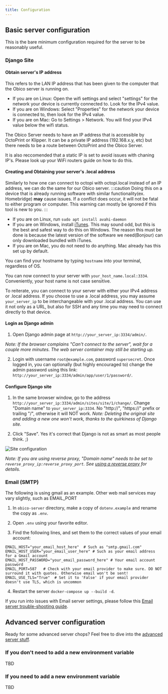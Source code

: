 ```yaml
---
title: Configuration
---
```


## Basic server configuration

This is the bare minimum configuration required for the server to be reasonably useful.

### Django Site

#### Obtain server's IP address

This refers to the LAN IP address that has been given to the computer that the Obico server is running on. 
- If you are on Linux: Open the wifi settings and select "settings" for the network your device is currently connected to. Look for the IPv4 value. 
- If you are on Windows: Select "Properties" for the network your device is connected to, then look for the IPv4 value.
- If you are on Mac: Go to Settings > Network. You will find your IPv4 value below the wifi status.

The Obico Server needs to have an IP address that is accessible by OctoPrint or Klipper. It can be a private IP address (192.168.x.y, etc) but there needs to be a route between OctoPrint and the Obico Server. 

It is also reccomended that a static IP is set to avoid issues with chaning IP's. Please look up your WiFi routers guide on how to do this.

#### Creating and Obtaining your server's .local address

Similarly to how one can connect to octopi with octopi.local instead of an IP address, we can do the same for our Obico server.
:::caution
Doing this on a device that is already running software with similar functionality(ex. Homebridge) **may** cause issues. If a conflict does occur, it will not be fatal to either program or computer. This warning can mostly be ignored if this tool is new to you.
:::

- If you are on Linux, run `sudo apt install avahi-daemon`
- If you are on Windows, install [iTunes]([url](https://www.apple.com/itunes/)). This may sound odd, but this is the best and safest way to do this on Windows. The reason this must be done is because the latest version of the software we need(Bonjour) can only downloaded bundled with iTunes.
- If you are on Mac, you do not need to do anything. Mac already has this set up by default.

You can find your hostname by typing `hostname` into your terminal, regardless of OS.

You can now connect to your server with `your_host_name.local:3334`. Conveniently, your host name is not case sensitive. 

To reiterate, you can connect to your server with either your IPv4 address or .local address. If you choose to use a .local address, you may assume `your_server_ip` to be interchangeable with your .local address. You can use it not only as a URL, but also for SSH and any time you may need to connect directly to that device. 
#### Login as Django admin

1. Open Django admin page at `http://your_server_ip:3334/admin/`.

*Note: If the browser complains "Can't connect to the server", wait for a couple more minutes. The web server container may still be starting up.*

2. Login with username `root@example.com`, password `supersecret`. Once logged in, you can optionally (but highly encouraged to) change the admin password using this link: `http://your_server_ip:3334/admin/app/user/1/password/`.

#### Configure Django site

1. In the same browser window, go to the address `http://your_server_ip:3334/admin/sites/site/1/change/`. Change "Domain name" to `your_server_ip:3334`. No "http://", "https://" prefix or trailing "/", otherwise it will NOT work. *Note: Deleting the original site and adding a new one won't work, thanks to the quirkiness of Django site.*

2. Click "Save". Yes it's correct that Django is not as smart as most people think. ;)

![Site configuration](/img/server-guides/site_config.png)

*Note: If you are using reverse proxy, "Domain name" needs to be set to `reverse_proxy_ip:reverse_proxy_port`. See [using a reverse proxy](advanced/reverse-proxy.md) for details.*

### Email (SMTP)

The following is using gmail as an example. Other web mail services may vary slightly, such as EMAIL_PORT

1. In `obico-server` directory, make a copy of `dotenv.example` and rename the copy as `.env`.

2. Open `.env` using your favorite editor.

3. Find the following lines, and set them to the correct values of your email account:

```
EMAIL_HOST="your_email_host_here"  # Such as "smtp.gmail.com"
EMAIL_HOST_USER="your_email_user_here" # Such as your email address for a Gmail account
EMAIL_HOST_PASSWORD="your_email_password_here" # Your email account password
EMAIL_PORT=587   # Check with your email provider to make sure. DO NOT surround it with quotes. Otherwise email won't be sent!
EMAIL_USE_TLS="True"  # Set it to 'False' if your email provider doesn't use TLS, which is uncommon
```

4. Restart the server `docker-compose up --build -d`.

If you run into issues with Email server settings, please follow this [Email server trouble-shooting guide](email_guide.md).


## Advanced server configuration

Ready for some advanced server chops? Feel free to dive into the [advanced server stuff](advanced/index.md).

### If you don't need to add a new environment variable

TBD

### If you need to add a new environment variable

TBD
